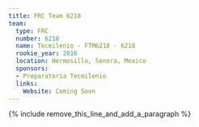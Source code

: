 ```yaml
---
title: FRC Team 6218
team:
  type: FRC
  number: 6218
  name: Tecmilenio - FTM6218 - 6218
  rookie_year: 2016
  location: Hermosillo, Sonora, Mexico
  sponsors:
  - Preparatoria Tecmilenio
  links:
    Website: Coming Soon
---
```


{% include remove_this_line_and_add_a_paragraph %}